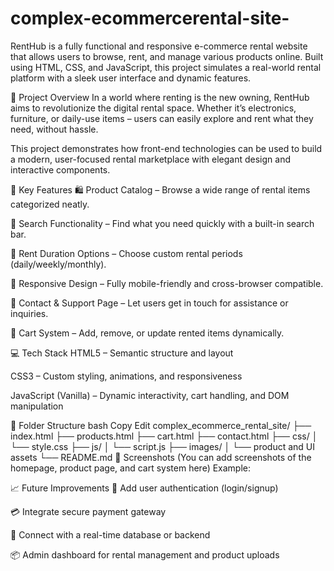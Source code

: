 # complex-ecommercerental-site-
RentHub is a fully functional and responsive e-commerce rental website that allows users to browse, rent, and manage various products online. Built using HTML, CSS, and JavaScript, this project simulates a real-world rental platform with a sleek user interface and dynamic features.

🚀 Project Overview
In a world where renting is the new owning, RentHub aims to revolutionize the digital rental space. Whether it’s electronics, furniture, or daily-use items – users can easily explore and rent what they need, without hassle.

This project demonstrates how front-end technologies can be used to build a modern, user-focused rental marketplace with elegant design and interactive components.

🎯 Key Features
🛍️ Product Catalog – Browse a wide range of rental items categorized neatly.

🔎 Search Functionality – Find what you need quickly with a built-in search bar.

📅 Rent Duration Options – Choose custom rental periods (daily/weekly/monthly).

📱 Responsive Design – Fully mobile-friendly and cross-browser compatible.

💬 Contact & Support Page – Let users get in touch for assistance or inquiries.

🧾 Cart System – Add, remove, or update rented items dynamically.

💻 Tech Stack
HTML5 – Semantic structure and layout

CSS3 – Custom styling, animations, and responsiveness

JavaScript (Vanilla) – Dynamic interactivity, cart handling, and DOM manipulation

📂 Folder Structure
bash
Copy
Edit
complex_ecommerce_rental_site/
├── index.html
├── products.html
├── cart.html
├── contact.html
├── css/
│   └── style.css
├── js/
│   └── script.js
├── images/
│   └── product and UI assets
└── README.md
🌟 Screenshots
(You can add screenshots of the homepage, product page, and cart system here)
Example:

📈 Future Improvements
🔐 Add user authentication (login/signup)

💳 Integrate secure payment gateway

🧠 Connect with a real-time database or backend

📦 Admin dashboard for rental management and product uploads
